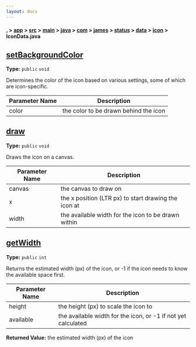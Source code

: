 ```yaml
---
layout: docs
---
```

#### [.](./../../../../../../../../../index) > [app](./../../../../../../../../index) > [src](./../../../../../../../index) > [main](./../../../../../../index) > [java](./../../../../../index) > [com](./../../../../index) > [james](./../../../index) > [status](./../../index) > [data](./../index) > [icon](./index) > **IconData.java**

## [setBackgroundColor](https://github.com/TheAndroidMaster/Status/blob/master/app/src/main/java/com/james/status/data/icon/IconData.java#L293)

**Type:** `public` `void`

Determines the color of the icon based on various settings, 
some of which are icon-specific. 





|Parameter Name|Description|
|-----|-----|
|color|the color to be drawn behind the icon  |








## [draw](https://github.com/TheAndroidMaster/Status/blob/master/app/src/main/java/com/james/status/data/icon/IconData.java#L388)

**Type:** `public` `void`

Draws the icon on a canvas. 





|Parameter Name|Description|
|-----|-----|
|canvas|the canvas to draw on|
|x|the x position (LTR px) to start drawing the icon at|
|width|the available width for the icon to be drawn within  |








## [getWidth](https://github.com/TheAndroidMaster/Status/blob/master/app/src/main/java/com/james/status/data/icon/IconData.java#L430)

**Type:** `public` `int`

Returns the estimated width (px) of the icon, or -1 
if the icon needs to know the available space 
first. 





|Parameter Name|Description|
|-----|-----|
|height|the height (px) to scale the icon to|
|available|the available width for the icon, or -1 if not yet calculated|


**Returned Value:** the estimated width (px) of the icon  








